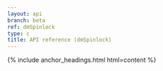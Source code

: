 ```yaml
---
layout: api
branch: beta
ref: dmSpinlock
type: c
title: API reference (dmSpinlock)
---
```

{% include anchor_headings.html html=content %}